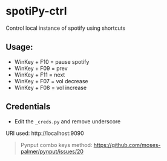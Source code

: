 # spotiPy-ctrl
Control local instance of spotify using shortcuts

## Usage:
- WinKey + F10 = pause spotify
- WinKey + F09 = prev
- WinKey + F11 = next
- WinKey + F07 = vol decrease
- WinKey + F08 = vol increase

## Credentials
- Edit the ``_creds.py`` and remove underscore

URI used: http://localhost:9090

>Pynput combo keys method: https://github.com/moses-palmer/pynput/issues/20 
